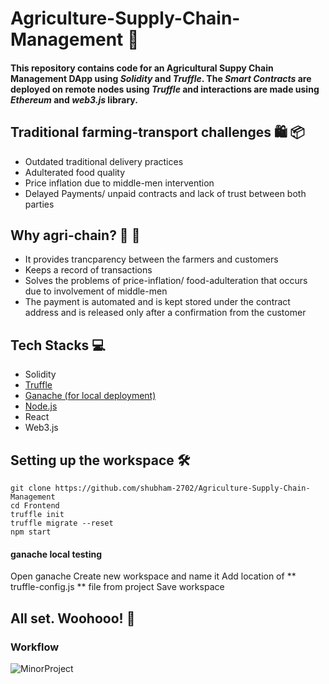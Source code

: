 # Agriculture-Supply-Chain-Management :link:	

#### This repository contains code for an Agricultural Suppy Chain Management DApp using *Solidity* and *Truffle*. The *Smart Contracts* are deployed on remote nodes using *Truffle* and interactions are made using *Ethereum* and *web3.js* library. 

## Traditional farming-transport challenges :shopping: :package:	
 * Outdated traditional delivery practices
 * Adulterated food quality
 * Price inflation due to middle-men intervention
 * Delayed Payments/ unpaid contracts and lack of trust between both parties


## Why agri-chain? :ear_of_rice:	:cherries:	
* It provides trancparency between the farmers and customers
* Keeps a record of transactions
* Solves the problems of price-inflation/ food-adulteration that occurs due to involvement of middle-men
* The payment is automated and is kept stored under the contract address and is released only after a confirmation from the customer

## Tech Stacks	:computer: 
* Solidity 
* [Truffle](https://trufflesuite.com/)
* [Ganache (for local deployment)](https://trufflesuite.com/)
* [Node.js](https://nodejs.org/en/download/)
* React
* Web3.js

## Setting up the workspace :hammer_and_wrench:
```
git clone https://github.com/shubham-2702/Agriculture-Supply-Chain-Management
cd Frontend
truffle init
truffle migrate --reset
npm start
```

#### ganache local testing
Open ganache 
Create new workspace and name it
Add location of ** truffle-config.js ** file from project
Save workspace

## All set. Woohooo! :rocket:

### Workflow 
![MinorProject](https://user-images.githubusercontent.com/71509852/168952807-41def38b-d1fe-4b67-82d7-658f96721063.png)

